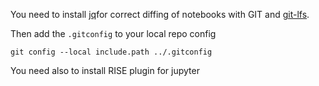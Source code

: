 You need to install [jq](https://stedolan.github.io/jq/)for correct diffing of notebooks with GIT 
and [git-lfs](https://git-lfs.github.com/).

Then add the `.gitconfig` to your local repo config
```
git config --local include.path ../.gitconfig
```

You need also to install RISE plugin for jupyter

